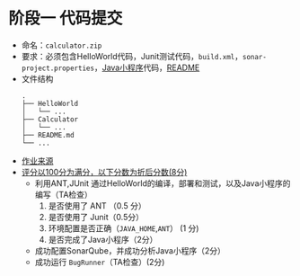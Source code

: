 # 阶段一 代码提交

 - 命名：`calculator.zip`
 - 要求：必须包含HelloWorld代码，Junit测试代码，`build.xml`，`sonar-project.properties`，[Java小程序](https://se-2018.github.io/Stage1--Calculator)代码，[README](https://en.wikipedia.org/wiki/README)
 - 文件结构
    ```shell
    .
    ├── HelloWorld
    │   └── ...
    ├── Calculator
    │   └── ...
    ├── README.md
	└── ...
    ```
 - [作业来源](https://se-2018.github.io/Stage1--Calculator)
 - [评分以100分为满分，以下分数为折后分数(8分)](https://se-2018.github.io/Stage1--ReviewForm)
    - 利用ANT,JUnit 通过HelloWorld的编译，部署和测试，以及Java小程序的编写（TA检查）
        1. 是否使用了 ANT （0.5 分）
        2. 是否使用了 Junit（0.5分）
        3. 环境配置是否正确（`JAVA_HOME`,`ANT`） (1 分)
        4. 是否完成了Java小程序（2分）
    - 成功配置SonarQube，并成功分析Java小程序（2分）
    - 成功运行 `BugRunner`（TA检查）(2分)

